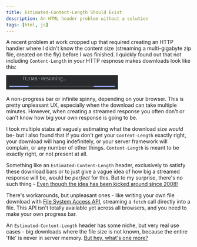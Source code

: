 ```yaml
---
title: Estimated-Content-Length Should Exist
description: An HTML header problem without a solution
tags: [html, js]
---
```


A recent problem at work cropped up that required creating an HTTP handler where I didn't know the content size (streaming a multi-gigabyte zip file, created on the fly) before I was finished. I quickly found out that not including `Content-Length` in your HTTP respnose makes downloads look like this:

![](/static/embeds/2023-10-08_estimated_content_length/resuming.png)

A non-progress bar or infinite spinny, depending on your browser. This is pretty unpleasant UX, especially when the download can take multiple minutes. However, when creating a streamed response you often don't or can't know how big your own response is going to be.

I took multiple stabs at vaguely estimating what the download size _would_ be- but I also found that if you don't get your `Content-Length` exactly right, your download will hang indefinitely, or your server framework will complain, or any number of other things. `Content-Length` is meant to be exactly right, or not present at all.

Something like an `Estimated-Content-Length` header, exclusively to satisfy these download bars or to just give a vague idea of how big a streamed response will be, would be _perfect_ for this. But to my surprise, there's no such thing - [Even though the idea has been kicked around since 2008!](https://lists.w3.org/Archives/Public/ietf-http-wg/2008OctDec/0065.html)

There's workarounds, but unpleasant ones - like writing your own file download with [File System Access API](https://developer.chrome.com/articles/file-system-access/), streaming a `fetch` call directly into a file. This API isn't totally available yet across all browsers, and you need to make your own progress bar.

An `Estimated-Content-Length` header has some niche, but very real use cases - big downloads where the file size is not known, because the entire 'file' is never in server memory. [But hey, what's one more?](https://en.wikipedia.org/wiki/List_of_HTTP_header_fields)
